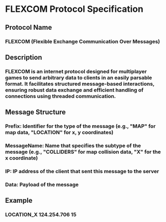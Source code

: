 # FLEXCOM Protocol Specification

## Protocol Name
### FLEXCOM (Flexible Exchange Communication Over Messages)

## Description
### FLEXCOM is an internet protocol designed for multiplayer games to send arbitrary data to clients in an easily parsable format. It facilitates structured message-based interactions, ensuring robust data exchange and efficient handling of connections using threaded communication.

## Message Structure
### Prefix: Identifier for the type of the message (e.g., "MAP" for map data, "LOCATION" for x, y coordinates)
### MessageName: Name that specifies the subtype of the message (e.g., "COLLIDERS" for map collision data, "X" for the x coordinate)
### IP: IP address of the client that sent this message to the server
### Data: Payload of the message

## Example
### LOCATION_X 124.254.706 15
